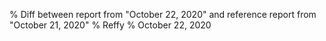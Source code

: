 % Diff between report from "October 22, 2020" and reference report from "October 21, 2020"
% Reffy
% October 22, 2020

